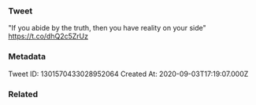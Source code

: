 ### Tweet
"If you abide by the truth, then you have reality on your side" https://t.co/dhQ2c5ZrUz

### Metadata
Tweet ID: 1301570433028952064
Created At: 2020-09-03T17:19:07.000Z

### Related

